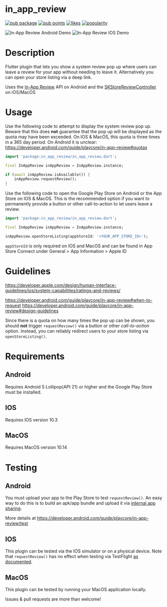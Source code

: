 # in_app_review

[![pub package](https://img.shields.io/pub/v/in_app_review.svg)](https://pub.dartlang.org/packages/in_app_review) [![pub points](https://badges.bar/in_app_review/pub%20points)](https://pub.dev/packages/in_app_review/score) [![likes](https://badges.bar/in_app_review/likes)](https://pub.dev/packages/in_app_review/score) [![popularity](https://badges.bar/in_app_review/popularity)](https://pub.dev/packages/in_app_review/score)

![In-App Review Android Demo](https://github.com/britannio/in_app_review/blob/master/screenshots/android.jpg)
![In-App Review IOS Demo](https://github.com/britannio/in_app_review/blob/master/screenshots/ios.png)

# Description
Flutter plugin that lets you show a system review pop up where users can leave a review for your app without needing to leave it. Alternatively you can open your store listing via a deep link.

Uses the [In-App Review](https://developer.android.com/guide/playcore/in-app-review) API on Android and the [SKStoreReviewController](https://developer.apple.com/documentation/storekit/skstorereviewcontroller) on iOS/MacOS


# Usage
Use the following code to attempt to display the system review pop up. Beware that this does **not** guarantee that the pop up will be displayed as the quota may have been exceeded. On IOS & MacOS, this quota is three times in a 365 day period. On Android it is unclear: https://developer.android.com/guide/playcore/in-app-review#quotas
```dart
import 'package:in_app_review/in_app_review.dart';

final InAppReview inAppReview = InAppReview.instance;

if (await inAppReview.isAvailable()) {
    inAppReview.requestReview();
}
```

Use the following code to open the Google Play Store on Android or the App Store on IOS & MacOS. This is the recommended option if you want to permanently provide a button or other call-to-action to let users leave a review.
```dart
import 'package:in_app_review/in_app_review.dart';

final InAppReview inAppReview = InAppReview.instance;

inAppReview.openStoreListing(appStoreId: '<YOUR_APP_STORE_ID>');
```

`appStoreId` is only required on IOS and MacOS and can be found in App Store Connect under General > App Information > Apple ID

# Guidelines
https://developer.apple.com/design/human-interface-guidelines/ios/system-capabilities/ratings-and-reviews/

https://developer.android.com/guide/playcore/in-app-review#when-to-request
https://developer.android.com/guide/playcore/in-app-review#design-guidelines

Since there is a quota on how many times the pop up can be shown, you should **not** trigger `requestReview()` via a button or other *call-to-action* option. Instead, you can reliably redirect users to your store listing via `openStoreListing()`.


# Requirements
## Android
Requires Android 5 Lollipop(API 21) or higher and the Google Play Store must be installed.
## IOS
Requires IOS version 10.3
## MacOS
Requires MacOS version 10.14

# Testing
## Android
You must upload your app to the Play Store to test `requestReview()`. An easy way to do this is to build an apk/app bundle and upload it via [internal app sharing](https://play.google.com/apps/publish/internalappsharing/).

More details at https://developer.android.com/guide/playcore/in-app-review/test

## IOS
This plugin can be tested via the IOS simulator or on a physical device. 
Note that `requestReview()` has no effect when testing via TestFlight [as documented](https://developer.apple.com/documentation/storekit/skstorereviewcontroller/2851536-requestreview#discussion).

## MacOS
This plugin can be tested by running your MacOS application locally.


Issues & pull requests are more than welcome!